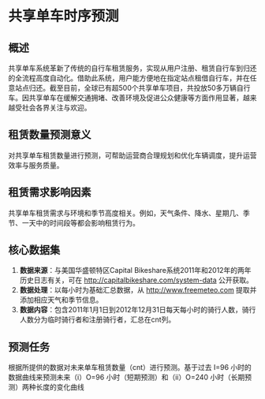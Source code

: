 # 共享单车时序预测

## 概述
共享单车系统革新了传统的自行车租赁服务，实现从用户注册、租赁自行车到归还的全流程高度自动化。借助此系统，用户能方便地在指定站点租借自行车，并在任意站点归还。截至目前，全球已有超500个共享单车项目，共投放50多万辆自行车。因共享单车在缓解交通拥堵、改善环境及促进公众健康等方面作用显著，越来越受社会各界关注与欢迎。

## 租赁数量预测意义
对共享单车租赁数量进行预测，可帮助运营商合理规划和优化车辆调度，提升运营效率与服务质量。

## 租赁需求影响因素
共享单车租赁需求与环境和季节高度相关。例如，天气条件、降水、星期几、季节、一天中的时间段等都会影响租赁行为。

## 核心数据集
1. **数据来源**：与美国华盛顿特区Capital Bikeshare系统2011年和2012年的两年历史日志有关，可在 http://capitalbikeshare.com/system-data 公开获取。
2. **数据处理**：以每小时为基础汇总数据，从 http://www.freemeteo.com 提取并添加相应天气和季节信息。
3. **数据内容**：包含2011年1月1日到2012年12月31日每天每小时的骑行人数，骑行人数分为临时骑行者和注册骑行者，汇总在cnt列。

## 预测任务
根据所提供的数据对未来单车租赁数量（cnt）进行预测。基于过去 I=96 小时的数据曲线来预测未来（i）O=96 小时（短期预测）和（ii）O=240 小时（长期预测）两种长度的变化曲线